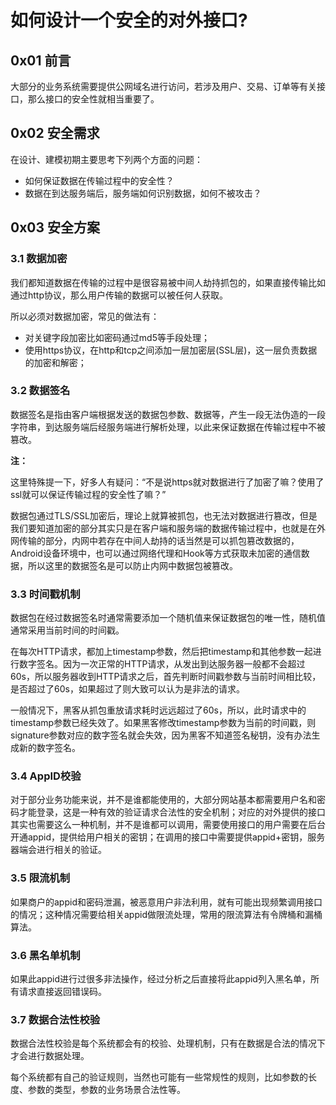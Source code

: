 # 如何设计一个安全的对外接口?

## 0x01 前言

大部分的业务系统需要提供公网域名进行访问，若涉及用户、交易、订单等有关接口，那么接口的安全性就相当重要了。

## 0x02 安全需求

在设计、建模初期主要思考下列两个方面的问题：

* 如何保证数据在传输过程中的安全性？
* 数据在到达服务端后，服务端如何识别数据，如何不被攻击？

## 0x03 安全方案

### 3.1 数据加密

我们都知道数据在传输的过程中是很容易被中间人劫持抓包的，如果直接传输比如通过http协议，那么用户传输的数据可以被任何人获取。

所以必须对数据加密，常见的做法有：

* 对关键字段加密比如密码通过md5等手段处理；
* 使用https协议，在http和tcp之间添加一层加密层(SSL层)，这一层负责数据的加密和解密；

### 3.2 数据签名

数据签名是指由客户端根据发送的数据包参数、数据等，产生一段无法伪造的一段字符串，到达服务端后经服务端进行解析处理，以此来保证数据在传输过程中不被篡改。

**注：**

这里特殊提一下，好多人有疑问：“不是说https就对数据进行了加密了嘛？使用了ssl就可以保证传输过程的安全性了嘛？”

数据包通过TLS/SSL加密后，理论上就算被抓包，也无法对数据进行篡改，但是我们要知道加密的部分其实只是在客户端和服务端的数据传输过程中，也就是在外网传输的部分，内网中若存在中间人劫持的话当然是可以抓包篡改数据的， Android设备环境中，也可以通过网络代理和Hook等方式获取未加密的通信数据，所以这里的数据签名是可以防止内网中数据包被篡改。

### 3.3 时间戳机制

数据包在经过数据签名时通常需要添加一个随机值来保证数据包的唯一性，随机值通常采用当前时间的时间戳。

在每次HTTP请求，都加上timestamp参数，然后把timestamp和其他参数一起进行数字签名。因为一次正常的HTTP请求，从发出到达服务器一般都不会超过60s，所以服务器收到HTTP请求之后，首先判断时间戳参数与当前时间相比较，是否超过了60s，如果超过了则大致可以认为是非法的请求。

一般情况下，黑客从抓包重放请求耗时远远超过了60s，所以，此时请求中的timestamp参数已经失效了。如果黑客修改timestamp参数为当前的时间戳，则signature参数对应的数字签名就会失效，因为黑客不知道签名秘钥，没有办法生成新的数字签名。

### 3.4 AppID校验

对于部分业务功能来说，并不是谁都能使用的，大部分网站基本都需要用户名和密码才能登录，这是一种有效的验证请求合法性的安全机制；对应的对外提供的接口其实也需要这么一种机制，并不是谁都可以调用，需要使用接口的用户需要在后台开通appid，提供给用户相关的密钥；在调用的接口中需要提供appid+密钥，服务器端会进行相关的验证。

### 3.5 限流机制

如果商户的appid和密码泄漏，被恶意用户非法利用，就有可能出现频繁调用接口的情况；这种情况需要给相关appid做限流处理，常用的限流算法有令牌桶和漏桶算法。

### 3.6 黑名单机制

如果此appid进行过很多非法操作，经过分析之后直接将此appid列入黑名单，所有请求直接返回错误码。

### 3.7 数据合法性校验

数据合法性校验是每个系统都会有的校验、处理机制，只有在数据是合法的情况下才会进行数据处理。

每个系统都有自己的验证规则，当然也可能有一些常规性的规则，比如参数的长度、参数的类型，参数的业务场景合法性等。
